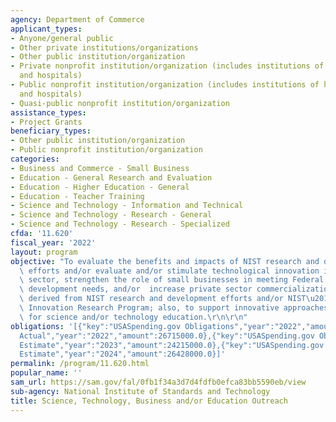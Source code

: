 ```yaml
---
agency: Department of Commerce
applicant_types:
- Anyone/general public
- Other private institutions/organizations
- Other public institution/organization
- Private nonprofit institution/organization (includes institutions of higher education
  and hospitals)
- Public nonprofit institution/organization (includes institutions of higher education
  and hospitals)
- Quasi-public nonprofit institution/organization
assistance_types:
- Project Grants
beneficiary_types:
- Other public institution/organization
- Public nonprofit institution/organization
categories:
- Business and Commerce - Small Business
- Education - General Research and Evaluation
- Education - Higher Education - General
- Education - Teacher Training
- Science and Technology - Information and Technical
- Science and Technology - Research - General
- Science and Technology - Research - Specialized
cfda: '11.620'
fiscal_year: '2022'
layout: program
objective: "To evaluate the benefits and impacts of NIST research and development\
  \ efforts and/or evaluate and/or stimulate technological innovation in the private\
  \ sector, strengthen the role of small businesses in meeting Federal research and\
  \ development needs, and/or  increase private sector commercialization of innovations\
  \ derived from NIST research and development efforts and/or NIST\u2019s Small Business\
  \ Innovation Research Program; also, to support innovative approaches and methods\
  \ for science and/or technology education.\r\n\r\n"
obligations: '[{"key":"USASpending.gov Obligations","year":"2022","amount":49421388.26},{"key":"SAM.gov
  Actual","year":"2022","amount":26715000.0},{"key":"USASpending.gov Obligations","year":"2023","amount":39724167.47},{"key":"SAM.gov
  Estimate","year":"2023","amount":24215000.0},{"key":"USASpending.gov Obligations","year":"2024","amount":0.0},{"key":"SAM.gov
  Estimate","year":"2024","amount":26428000.0}]'
permalink: /program/11.620.html
popular_name: ''
sam_url: https://sam.gov/fal/0fb1f34a3d7d4fdfb0efca83bb5590eb/view
sub-agency: National Institute of Standards and Technology
title: Science, Technology, Business and/or Education Outreach
---
```

